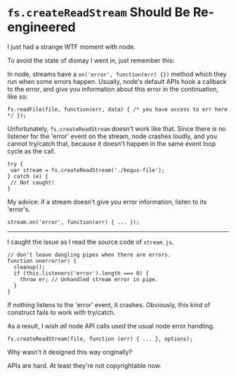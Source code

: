 # `fs.createReadStream` Should Be Re-engineered

I just had a strange WTF moment with node.

To avoid the state of dismay I went in, just remember this:

In node, streams have a `on('error', function(err) {})` method which they run when some errors happen.
Usually, node's default APIs hook a callback to the error, and give you information about this error in the continuation, like so:

    fs.readFile(file, function(err, data) { /* you have access to err here */ });

Unfortunately, `fs.createReadStream` doesn't work like that.
Since there is no listener for the 'error' event on the stream, node crashes loudly, and you cannot try/catch that, because it doesn't happen in the same event loop cycle as the call.

    try {
     var stream = fs.createReadStream('./bogus-file');
    } catch (e) {
     // Not caught!
    }

My advice: if a stream doesn't give you error information, listen to its 'error's.

    stream.on('error', function(err) { ... });

----

I caught the issue as I read the source code of `stream.js`.

    // don't leave dangling pipes when there are errors.
    function onerror(er) {
      cleanup();
      if (this.listeners('error').length === 0) {
        throw er; // Unhandled stream error in pipe.
      }
    }

If nothing listens to the 'error' event, it crashes. Obviously, this kind of construct fails to work with try/catch.

As a result, I wish *all* node API calls used the usual node error handling.

    fs.createReadStream(file, function (err) { ... }, options);

Why wasn't it designed this way originally?

APIs are hard. At least they're not copyrightable now.

<script type="application/ld+json">
{ "@context": "http://schema.org",
  "@type": "BlogPosting",
  "datePublished": "2012-06-04T14:48:00Z",
  "keywords": "js" }
</script>
